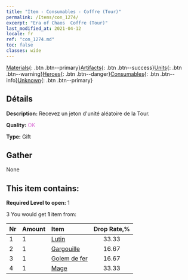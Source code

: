 ```yaml
---
title: "Item - Consumables - Coffre (Tour)"
permalink: /Items/con_1274/
excerpt: "Era of Chaos  Coffre (Tour)"
last_modified_at: 2021-04-12
locale: fr
ref: "con_1274.md"
toc: false
classes: wide
---
```

 [Materials](/fr/Items/){: .btn .btn--primary}[Artifacts](/fr/Items/Artifacts/){: .btn .btn--success}[Units](/fr/Items/Units/){: .btn .btn--warning}[Heroes](/fr/Items/Heroes/){: .btn .btn--danger}[Consumables](/fr/Items/Consumables/){: .btn .btn--info}[Unknown](/fr/Items/Unknown/){: .btn .btn--primary}

## Détails
 **Description:** Recevez un jeton d'unité aléatoire de la Tour.

 **Quality:** <span style="color: #DA70D6">OK</span>

 **Type:** Gift

## Gather

  None

## This item contains:

 **Required Level to open:** 1

 3 You would get **1** item  from:

  | Nr | Amount |     Item    | Drop Rate,% |
  |:---|:-------|:------------|:---------:|
  | 1 | 1 | [Lutin](/fr/Items/unt_235/) | 33.33 | 
  | 2 | 1 | [Gargouille](/fr/Items/unt_236/) | 16.67 | 
  | 3 | 1 | [Golem de fer](/fr/Items/unt_237/) | 16.67 | 
  | 4 | 1 | [Mage](/fr/Items/unt_238/) | 33.33 | 
